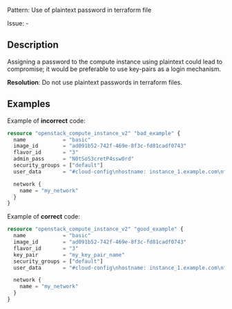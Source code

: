 Pattern: Use of plaintext password in terraform file

Issue: -

## Description

Assigning a password to the compute instance using plaintext could lead to compromise; it would be preferable to use key-pairs as a login mechanism.

**Resolution**: Do not use plaintext passwords in terraform files.

## Examples

Example of **incorrect** code:

```terraform
resource "openstack_compute_instance_v2" "bad_example" {
  name            = "basic"
  image_id        = "ad091b52-742f-469e-8f3c-fd81cadf0743"
  flavor_id       = "3"
  admin_pass      = "N0tSoS3cretP4ssw0rd"
  security_groups = ["default"]
  user_data       = "#cloud-config\nhostname: instance_1.example.com\nfqdn: instance_1.example.com"

  network {
    name = "my_network"
  }
}
```

Example of **correct** code:

```terraform
resource "openstack_compute_instance_v2" "good_example" {
  name            = "basic"
  image_id        = "ad091b52-742f-469e-8f3c-fd81cadf0743"
  flavor_id       = "3"
  key_pair        = "my_key_pair_name"
  security_groups = ["default"]
  user_data       = "#cloud-config\nhostname: instance_1.example.com\nfqdn: instance_1.example.com"

  network {
    name = "my_network"
  }
}
```